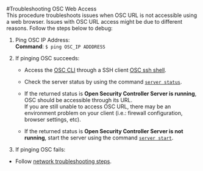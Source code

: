 #Troubleshooting OSC Web Access  
This procedure troubleshoots issues when OSC URL is not accessible using a web browser. Issues with OSC URL access might be due to different reasons. Follow the steps below to debug:

1. Ping OSC IP Address:  
   **Command**: `$ ping OSC_IP ADDDRESS`
2. If pinging OSC succeeds:  
   * Access the [OSC CLI](../../gettingstarted/accessing.md#accessing-osc-through-cli) through a SSH client [OSC ssh shell](../../gettingstarted/accessing.md#accessing-osc-through-cli). 

   * Check the server status by using the command [`server status`](../../references/cli.md/#server-status).  

   * If the returned status is **Open Security Controller Server is running**, OSC should be accessible through its URL.  
If you are still unable to access OSC URL, there may be an environment problem on your client (i.e.: firewall configuration, browser settings, etc).  

   * If the returned status is **Open Security Controller Server is not running**, start the server using the command [`server start`](../../references/cli.md/#server-start).  

3.  If pinging OSC fails: 
   * Follow [network troubleshooting steps](./osc-networking.md).  

